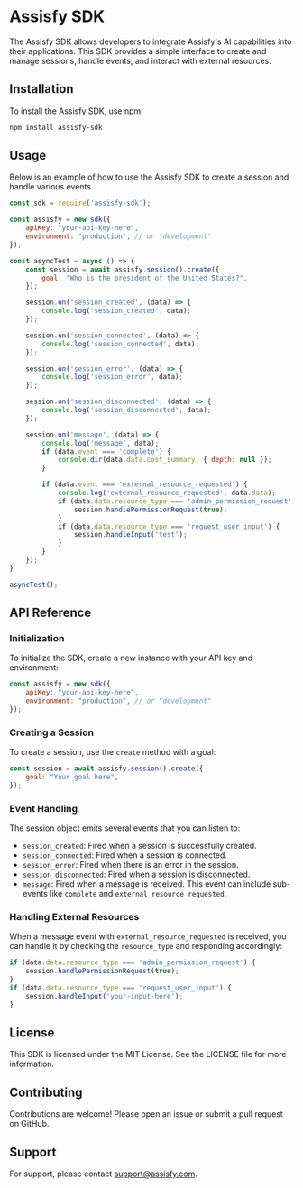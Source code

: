 # Assisfy SDK

The Assisfy SDK allows developers to integrate Assisfy's AI capabilities into their applications. This SDK provides a simple interface to create and manage sessions, handle events, and interact with external resources.

## Installation

To install the Assisfy SDK, use npm:

```bash
npm install assisfy-sdk
```

## Usage

Below is an example of how to use the Assisfy SDK to create a session and handle various events.

```javascript
const sdk = require('assisfy-sdk');

const assisfy = new sdk({
    apiKey: "your-api-key-here",
    environment: "production", // or "development"
});

const asyncTest = async () => {
    const session = await assisfy.session().create({
        goal: "Who is the president of the United States?",
    });

    session.on('session_created', (data) => {
        console.log('session_created', data);
    });

    session.on('session_connected', (data) => {
        console.log('session_connected', data);
    });

    session.on('session_error', (data) => {
        console.log('session_error', data);
    });

    session.on('session_disconnected', (data) => {
        console.log('session_disconnected', data);
    });

    session.on('message', (data) => {
        console.log('message', data);
        if (data.event === 'complete') {
            console.dir(data.data.cost_summary, { depth: null });
        }

        if (data.event === 'external_resource_requested') {
            console.log('external_resource_requested', data.data);
            if (data.data.resource_type === 'admin_permission_request') {
                session.handlePermissionRequest(true);
            }
            if (data.data.resource_type === 'request_user_input') {
                session.handleInput('test');
            }
        }
    });
}

asyncTest();
```

## API Reference

### Initialization

To initialize the SDK, create a new instance with your API key and environment:

```javascript
const assisfy = new sdk({
    apiKey: "your-api-key-here",
    environment: "production", // or "development"
});
```

### Creating a Session

To create a session, use the `create` method with a goal:

```javascript
const session = await assisfy.session().create({
    goal: "Your goal here",
});
```

### Event Handling

The session object emits several events that you can listen to:

- `session_created`: Fired when a session is successfully created.
- `session_connected`: Fired when a session is connected.
- `session_error`: Fired when there is an error in the session.
- `session_disconnected`: Fired when a session is disconnected.
- `message`: Fired when a message is received. This event can include sub-events like `complete` and `external_resource_requested`.

### Handling External Resources

When a message event with `external_resource_requested` is received, you can handle it by checking the `resource_type` and responding accordingly:

```javascript
if (data.data.resource_type === 'admin_permission_request') {
    session.handlePermissionRequest(true);
}
if (data.data.resource_type === 'request_user_input') {
    session.handleInput('your-input-here');
}
```

## License

This SDK is licensed under the MIT License. See the LICENSE file for more information.

## Contributing

Contributions are welcome! Please open an issue or submit a pull request on GitHub.

## Support

For support, please contact [support@assisfy.com](mailto:support@assisfy.com).
